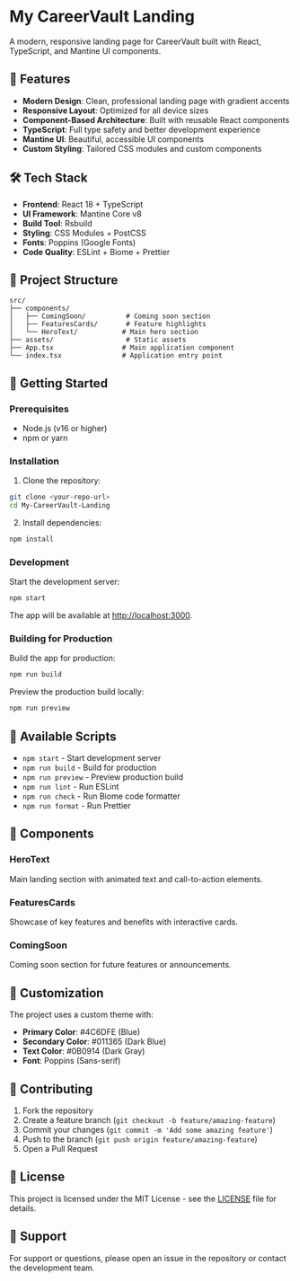 # My CareerVault Landing

A modern, responsive landing page for CareerVault built with React, TypeScript, and Mantine UI components.

## 🚀 Features

- **Modern Design**: Clean, professional landing page with gradient accents
- **Responsive Layout**: Optimized for all device sizes
- **Component-Based Architecture**: Built with reusable React components
- **TypeScript**: Full type safety and better development experience
- **Mantine UI**: Beautiful, accessible UI components
- **Custom Styling**: Tailored CSS modules and custom components

## 🛠️ Tech Stack

- **Frontend**: React 18 + TypeScript
- **UI Framework**: Mantine Core v8
- **Build Tool**: Rsbuild
- **Styling**: CSS Modules + PostCSS
- **Fonts**: Poppins (Google Fonts)
- **Code Quality**: ESLint + Biome + Prettier

## 📁 Project Structure

```
src/
├── components/
│   ├── ComingSoon/          # Coming soon section
│   ├── FeaturesCards/       # Feature highlights
│   └── HeroText/           # Main hero section
├── assets/                  # Static assets
├── App.tsx                 # Main application component
└── index.tsx               # Application entry point
```

## 🚀 Getting Started

### Prerequisites

- Node.js (v16 or higher)
- npm or yarn

### Installation

1. Clone the repository:
```bash
git clone <your-repo-url>
cd My-CareerVault-Landing
```

2. Install dependencies:
```bash
npm install
```

### Development

Start the development server:
```bash
npm start
```

The app will be available at [http://localhost:3000](http://localhost:3000).

### Building for Production

Build the app for production:
```bash
npm run build
```

Preview the production build locally:
```bash
npm run preview
```

## 🎨 Available Scripts

- `npm start` - Start development server
- `npm run build` - Build for production
- `npm run preview` - Preview production build
- `npm run lint` - Run ESLint
- `npm run check` - Run Biome code formatter
- `npm run format` - Run Prettier

## 🎯 Components

### HeroText
Main landing section with animated text and call-to-action elements.

### FeaturesCards
Showcase of key features and benefits with interactive cards.

### ComingSoon
Coming soon section for future features or announcements.

## 🎨 Customization

The project uses a custom theme with:
- **Primary Color**: #4C6DFE (Blue)
- **Secondary Color**: #011365 (Dark Blue)
- **Text Color**: #0B0914 (Dark Gray)
- **Font**: Poppins (Sans-serif)

## 📝 Contributing

1. Fork the repository
2. Create a feature branch (`git checkout -b feature/amazing-feature`)
3. Commit your changes (`git commit -m 'Add some amazing feature'`)
4. Push to the branch (`git push origin feature/amazing-feature`)
5. Open a Pull Request

## 📄 License

This project is licensed under the MIT License - see the [LICENSE](LICENSE) file for details.

## 🤝 Support

For support or questions, please open an issue in the repository or contact the development team.
